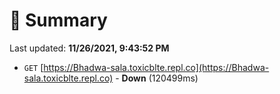 # 📖 Summary
Last updated: **11/26/2021, 9:43:52 PM**

- `GET` [https://Bhadwa-sala.toxicblte.repl.co](https://Bhadwa-sala.toxicblte.repl.co) - **Down** (120499ms)
